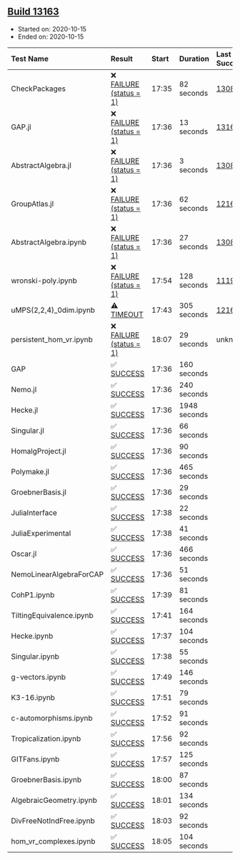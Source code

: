 ## [Build 13163](https://oscarci.mathematik.uni-kl.de/job/oscar/13163/)

* Started on: 2020-10-15
* Ended on: 2020-10-15

| Test Name    | Result | Start | Duration | Last Success | First Failure |
|:-------------|:-------|:------|:---------|:-------------|:--------------|
| CheckPackages | ❌ [FAILURE (status = 1)](https://oscarci.mathematik.uni-kl.de/job/oscar/13163/artifact/logs/build-13163/CheckPackages.log) | 17:35 | 82 seconds | [13085](https://oscarci.mathematik.uni-kl.de/job/oscar/13085/) | [13086](https://oscarci.mathematik.uni-kl.de/job/oscar/13086/) |
| GAP.jl | ❌ [FAILURE (status = 1)](https://oscarci.mathematik.uni-kl.de/job/oscar/13163/artifact/logs/build-13163/GAP.jl.log) | 17:36 | 13 seconds | [13162](https://oscarci.mathematik.uni-kl.de/job/oscar/13162/) | [13163](https://oscarci.mathematik.uni-kl.de/job/oscar/13163/) |
| AbstractAlgebra.jl | ❌ [FAILURE (status = 1)](https://oscarci.mathematik.uni-kl.de/job/oscar/13163/artifact/logs/build-13163/AbstractAlgebra.jl.log) | 17:36 | 3 seconds | [13085](https://oscarci.mathematik.uni-kl.de/job/oscar/13085/) | [13086](https://oscarci.mathematik.uni-kl.de/job/oscar/13086/) |
| GroupAtlas.jl | ❌ [FAILURE (status = 1)](https://oscarci.mathematik.uni-kl.de/job/oscar/13163/artifact/logs/build-13163/GroupAtlas.jl.log) | 17:36 | 62 seconds | [12167](https://oscarci.mathematik.uni-kl.de/job/oscar/12167/) | [12168](https://oscarci.mathematik.uni-kl.de/job/oscar/12168/) |
| AbstractAlgebra.ipynb | ❌ [FAILURE (status = 1)](https://oscarci.mathematik.uni-kl.de/job/oscar/13163/artifact/logs/build-13163/AbstractAlgebra.ipynb.log) | 17:36 | 27 seconds | [13085](https://oscarci.mathematik.uni-kl.de/job/oscar/13085/) | [13086](https://oscarci.mathematik.uni-kl.de/job/oscar/13086/) |
| wronski-poly.ipynb | ❌ [FAILURE (status = 1)](https://oscarci.mathematik.uni-kl.de/job/oscar/13163/artifact/logs/build-13163/wronski-poly.ipynb.log) | 17:54 | 128 seconds | [11192](https://oscarci.mathematik.uni-kl.de/job/oscar/11192/) | [11193](https://oscarci.mathematik.uni-kl.de/job/oscar/11193/) |
| uMPS(2,2,4)_0dim.ipynb | ⚠ [TIMEOUT](https://oscarci.mathematik.uni-kl.de/job/oscar/13163/artifact/logs/build-13163/uMPS-2-2-4-_0dim.ipynb.log) | 17:43 | 305 seconds | [12167](https://oscarci.mathematik.uni-kl.de/job/oscar/12167/) | [12168](https://oscarci.mathematik.uni-kl.de/job/oscar/12168/) |
| persistent_hom_vr.ipynb | ❌ [FAILURE (status = 1)](https://oscarci.mathematik.uni-kl.de/job/oscar/13163/artifact/logs/build-13163/persistent_hom_vr.ipynb.log) | 18:07 | 29 seconds | unknown | unknown |
| GAP | ✅ [SUCCESS](https://oscarci.mathematik.uni-kl.de/job/oscar/13163/artifact/logs/build-13163/GAP.log) | 17:36 | 160 seconds |  |  |
| Nemo.jl | ✅ [SUCCESS](https://oscarci.mathematik.uni-kl.de/job/oscar/13163/artifact/logs/build-13163/Nemo.jl.log) | 17:36 | 240 seconds |  |  |
| Hecke.jl | ✅ [SUCCESS](https://oscarci.mathematik.uni-kl.de/job/oscar/13163/artifact/logs/build-13163/Hecke.jl.log) | 17:36 | 1948 seconds |  |  |
| Singular.jl | ✅ [SUCCESS](https://oscarci.mathematik.uni-kl.de/job/oscar/13163/artifact/logs/build-13163/Singular.jl.log) | 17:36 | 66 seconds |  |  |
| HomalgProject.jl | ✅ [SUCCESS](https://oscarci.mathematik.uni-kl.de/job/oscar/13163/artifact/logs/build-13163/HomalgProject.jl.log) | 17:36 | 90 seconds |  |  |
| Polymake.jl | ✅ [SUCCESS](https://oscarci.mathematik.uni-kl.de/job/oscar/13163/artifact/logs/build-13163/Polymake.jl.log) | 17:36 | 465 seconds |  |  |
| GroebnerBasis.jl | ✅ [SUCCESS](https://oscarci.mathematik.uni-kl.de/job/oscar/13163/artifact/logs/build-13163/GroebnerBasis.jl.log) | 17:36 | 29 seconds |  |  |
| JuliaInterface | ✅ [SUCCESS](https://oscarci.mathematik.uni-kl.de/job/oscar/13163/artifact/logs/build-13163/JuliaInterface.log) | 17:38 | 22 seconds |  |  |
| JuliaExperimental | ✅ [SUCCESS](https://oscarci.mathematik.uni-kl.de/job/oscar/13163/artifact/logs/build-13163/JuliaExperimental.log) | 17:38 | 41 seconds |  |  |
| Oscar.jl | ✅ [SUCCESS](https://oscarci.mathematik.uni-kl.de/job/oscar/13163/artifact/logs/build-13163/Oscar.jl.log) | 17:36 | 466 seconds |  |  |
| NemoLinearAlgebraForCAP | ✅ [SUCCESS](https://oscarci.mathematik.uni-kl.de/job/oscar/13163/artifact/logs/build-13163/NemoLinearAlgebraForCAP.log) | 17:36 | 51 seconds |  |  |
| CohP1.ipynb | ✅ [SUCCESS](https://oscarci.mathematik.uni-kl.de/job/oscar/13163/artifact/logs/build-13163/CohP1.ipynb.log) | 17:39 | 81 seconds |  |  |
| TiltingEquivalence.ipynb | ✅ [SUCCESS](https://oscarci.mathematik.uni-kl.de/job/oscar/13163/artifact/logs/build-13163/TiltingEquivalence.ipynb.log) | 17:41 | 164 seconds |  |  |
| Hecke.ipynb | ✅ [SUCCESS](https://oscarci.mathematik.uni-kl.de/job/oscar/13163/artifact/logs/build-13163/Hecke.ipynb.log) | 17:37 | 104 seconds |  |  |
| Singular.ipynb | ✅ [SUCCESS](https://oscarci.mathematik.uni-kl.de/job/oscar/13163/artifact/logs/build-13163/Singular.ipynb.log) | 17:38 | 55 seconds |  |  |
| g-vectors.ipynb | ✅ [SUCCESS](https://oscarci.mathematik.uni-kl.de/job/oscar/13163/artifact/logs/build-13163/g-vectors.ipynb.log) | 17:49 | 146 seconds |  |  |
| K3-16.ipynb | ✅ [SUCCESS](https://oscarci.mathematik.uni-kl.de/job/oscar/13163/artifact/logs/build-13163/K3-16.ipynb.log) | 17:51 | 79 seconds |  |  |
| c-automorphisms.ipynb | ✅ [SUCCESS](https://oscarci.mathematik.uni-kl.de/job/oscar/13163/artifact/logs/build-13163/c-automorphisms.ipynb.log) | 17:52 | 91 seconds |  |  |
| Tropicalization.ipynb | ✅ [SUCCESS](https://oscarci.mathematik.uni-kl.de/job/oscar/13163/artifact/logs/build-13163/Tropicalization.ipynb.log) | 17:56 | 92 seconds |  |  |
| GITFans.ipynb | ✅ [SUCCESS](https://oscarci.mathematik.uni-kl.de/job/oscar/13163/artifact/logs/build-13163/GITFans.ipynb.log) | 17:57 | 125 seconds |  |  |
| GroebnerBasis.ipynb | ✅ [SUCCESS](https://oscarci.mathematik.uni-kl.de/job/oscar/13163/artifact/logs/build-13163/GroebnerBasis.ipynb.log) | 18:00 | 87 seconds |  |  |
| AlgebraicGeometry.ipynb | ✅ [SUCCESS](https://oscarci.mathematik.uni-kl.de/job/oscar/13163/artifact/logs/build-13163/AlgebraicGeometry.ipynb.log) | 18:01 | 134 seconds |  |  |
| DivFreeNotIndFree.ipynb | ✅ [SUCCESS](https://oscarci.mathematik.uni-kl.de/job/oscar/13163/artifact/logs/build-13163/DivFreeNotIndFree.ipynb.log) | 18:03 | 92 seconds |  |  |
| hom_vr_complexes.ipynb | ✅ [SUCCESS](https://oscarci.mathematik.uni-kl.de/job/oscar/13163/artifact/logs/build-13163/hom_vr_complexes.ipynb.log) | 18:05 | 104 seconds |  |  |
